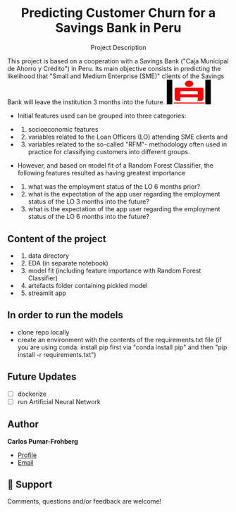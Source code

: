 <h1 align="center">Predicting Customer Churn for a Savings Bank in Peru</h1>
<p align="center">Project Description</p>
This project is based on a cooperation with a Savings Bank ("Caja Municipal de Ahorro y Crédito") in Peru. Its main objective consists in predicting the likelihood that "Small and Medium Enterprise (SME)" clients of the Savings Bank will leave the institution 3 months into the future. 

<img src ="images/CMAC.jpg" width = "100">

* Initial features used can be grouped into three categories:
* 1. socioeconomic features
* 2. variables related to the Loan Officers (LO) attending SME clients and 
* 3. variables related to the so-called "RFM"- methodology often used in practice for classifying customers into different groups. 

* However, and based on model fit of a Random Forest Classifier, the following features resulted as having greatest importance
* 1. what was the employment status of the LO 6 months prior?
* 2. what is the expectation of the app user regarding the employment status of the LO 3 months into the future?
* 3. what is the expectation of the app user regarding the employment status of the LO 6 months into the future?

## Content of the project
* 1. data directory
* 2. EDA (in separate notebook)
* 3. model fit (including feature importance with Random Forest Classifier)
* 4. artefacts folder containing pickled model
* 5. streamlit app

## In order to run the models
- clone repo locally
- create an environment with the contents of the requirements.txt file (if you are using conda: install pip first via "conda install pip" and then "pip install -r requirements.txt")

## Future Updates
- [ ] dockerize
- [ ] run Artificial Neural Network

## Author

**Carlos Pumar-Frohberg**

- [Profile](https://github.com/cpumarfrohberg)
- [Email](mailto:cpumarfrohberg@gmail.com?subject=Hi "Hi!")


## 🤝 Support

Comments, questions and/or feedback are welcome!
